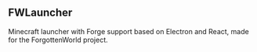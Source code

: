 ## FWLauncher

Minecraft launcher with Forge support based on Electron and React, made for the ForgottenWorld project.
